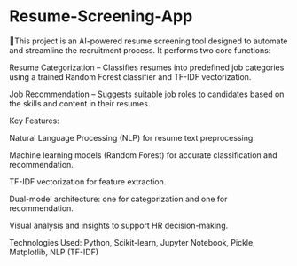 # Resume-Screening-App
🧠This project is an AI-powered resume screening tool designed to automate and streamline the recruitment process. It performs two core functions:

Resume Categorization – Classifies resumes into predefined job categories using a trained Random Forest classifier and TF-IDF vectorization.

Job Recommendation – Suggests suitable job roles to candidates based on the skills and content in their resumes.

Key Features:

Natural Language Processing (NLP) for resume text preprocessing.

Machine learning models (Random Forest) for accurate classification and recommendation.

TF-IDF vectorization for feature extraction.

Dual-model architecture: one for categorization and one for recommendation.

Visual analysis and insights to support HR decision-making.

Technologies Used: Python, Scikit-learn, Jupyter Notebook, Pickle, Matplotlib, NLP (TF-IDF)
